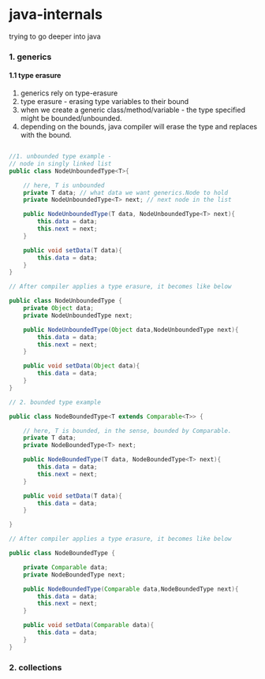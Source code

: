 # java-internals
trying to go deeper into java


### 1. generics 
 
#### 1.1 type erasure

1. generics rely on type-erasure
2. type erasure - erasing type variables to their bound
3. when we create a generic class/method/variable - the type specified 
might be bounded/unbounded. 
4. depending on the bounds, java compiler will erase the type and replaces
with the bound. 

```java

//1. unbounded type example - 
// node in singly linked list
public class NodeUnboundedType<T>{

    // here, T is unbounded
    private T data; // what data we want generics.Node to hold
    private NodeUnboundedType<T> next; // next node in the list

    public NodeUnboundedType(T data, NodeUnboundedType<T> next){
        this.data = data;
        this.next = next;
    }

    public void setData(T data){
        this.data = data;
    }
}

// After compiler applies a type erasure, it becomes like below

public class NodeUnboundedType {
    private Object data;
    private NodeUnboundedType next;

    public NodeUnboundedType(Object data,NodeUnboundedType next){
        this.data = data;
        this.next = next;
    }

    public void setData(Object data){
        this.data = data;
    }
}

// 2. bounded type example

public class NodeBoundedType<T extends Comparable<T>> {

    // here, T is bounded, in the sense, bounded by Comparable.
    private T data;
    private NodeBoundedType<T> next;

    public NodeBoundedType(T data, NodeBoundedType<T> next){
        this.data = data;
        this.next = next;
    }

    public void setData(T data){
        this.data = data;
    }

}

// After compiler applies a type erasure, it becomes like below

public class NodeBoundedType {

    private Comparable data;
    private NodeBoundedType next;

    public NodeBoundedType(Comparable data,NodeBoundedType next){
        this.data = data;
        this.next = next;
    }

    public void setData(Comparable data){
        this.data = data;
    }
}
```
### 2. collections